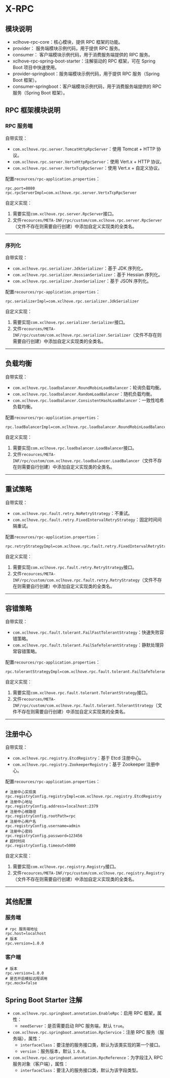 # X-RPC

## 模块说明

* xclhove-rpc-core：核心模块，提供 RPC 框架的功能。
* provider： 服务端模块示例代码，用于提供 RPC 服务。
* consumer： 客户端模块示例代码，用于消费服务端提供的 RPC 服务。
* xclhove-rpc-spring-boot-starter：注解驱动的 RPC 框架，可在 Spring Boot 项目中快速使用。
* provider-springboot：服务端模块示例代码，用于提供 RPC 服务（Spring Boot 框架）。
* consumer-springboot：客户端模块示例代码，用于消费服务端提供的 RPC 服务（Spring Boot 框架）。

## RPC 框架模块说明

### RPC 服务端

自带实现：

* `com.xclhove.rpc.server.TomcatHttpRpcServer`：使用 Tomcat + HTTP 协议。
* `com.xclhove.rpc.server.VertxHttpRpcServer`：使用 Vert.x + HTTP 协议。
* `com.xclhove.rpc.server.VertxTcpRpcServer`：使用 Vert.x + 自定义协议。

配置`recources/rpc-application.properties`：

```properties
rpc.port=8080
rpc.rpcServerImpl=com.xclhove.rpc.server.VertxTcpRpcServer
```

自定义实现：

1. 需要实现`com.xclhove.rpc.server.RpcServer`接口。
2. 文件`recources/META-INF/rpc/custom/com.xclhove.rpc.server.RpcServer`（文件不存在则需要自行创建）中添加自定义实现类的全类名。

---

### 序列化

自带实现：

* `com.xclhove.rpc.serializer.JdkSerializer`：基于 JDK 序列化。
* `com.xclhove.rpc.serializer.HessianSerializer`：基于 Hessian 序列化。
* `com.xclhove.rpc.serializer.JsonSerializer`：基于 JSON 序列化。

配置`recources/rpc-application.properties`：

```properties
rpc.serializerImpl=com.xclhove.rpc.serializer.JdkSerializer
```

自定义实现：

1. 需要实现`com.xclhove.rpc.serializer.Serializer`接口。
2. 文件`recources/META-INF/rpc/custom/com.xclhove.rpc.serializer.Serializer`（文件不存在则需要自行创建）中添加自定义实现类的全类名。

---

## 负载均衡

自带实现：

* `com.xclhove.rpc.loadbalancer.RoundRobinLoadBalancer`：轮询负载均衡。
* `com.xclhove.rpc.loadbalancer.RandomLoadBalancer`：随机负载均衡。
* `com.xclhove.rpc.loadbalancer.ConsistentHashLoadBalancer`：一致性哈希负载均衡。

配置`recources/rpc-application.properties`：

```properties
rpc.loadBalancerImpl=com.xclhove.rpc.loadbalancer.RoundRobinLoadBalancer
```

自定义实现：

1. 需要实现`com.xclhove.rpc.loadbalancer.LoadBalancer`接口。
2. 文件`recources/META-INF/rpc/custom/com.xclhove.rpc.loadbalancer.LoadBalancer`（文件不存在则需要自行创建）中添加自定义实现类的全类名。

---

## 重试策略

自带实现：

* `com.xclhove.rpc.fault.retry.NoRetryStrategy`：不重试。
* `com.xclhove.rpc.fault.retry.FixedIntervalRetryStrategy`：固定时间间隔重试。

配置`recources/rpc-application.properties`：

```properties
rpc.retryStrategyImpl=com.xclhove.rpc.fault.retry.FixedIntervalRetryStrategy
```

自定义实现：

1. 需要实现`com.xclhove.rpc.fault.retry.RetryStrategy`接口。
2. 文件`recources/META-INF/rpc/custom/com.xclhove.rpc.fault.retry.RetryStrategy`（文件不存在则需要自行创建）中添加自定义实现类的全类名。

---

## 容错策略

自带实现：

* `com.xclhove.rpc.fault.tolerant.FailFastTolerantStrategy`：快速失败容错策略。
* `com.xclhove.rpc.fault.tolerant.FailSafeTolerantStrategy`：静默处理异常容错策略。

配置`recources/rpc-application.properties`：

```properties
rpc.tolerantStrategyImpl=com.xclhove.rpc.fault.tolerant.FailSafeTolerantStrategy
```

自定义实现：

1. 需要实现`com.xclhove.rpc.fault.tolerant.TolerantStrategy`接口。
2. 文件`recources/META-INF/rpc/custom/com.xclhove.rpc.fault.tolerant.TolerantStrategy`（文件不存在则需要自行创建）中添加自定义实现类的全类名。

---

## 注册中心

自带实现：

* `com.xclhove.rpc.registry.EtcdRegistry`：基于 Etcd 注册中心。
* `com.xclhove.rpc.registry.ZookeeperRegistry`：基于 Zookeeper 注册中心。

配置`recources/rpc-application.properties`：

```properties
# 注册中心实现类
rpc.registryConfig.registryImpl=com.xclhove.rpc.registry.EtcdRegistry
# 注册中心地址
rpc.registryConfig.address=localhost:2379
# 注册中心根路径
rpc.registryConfig.rootPath=rpc
# 注册中心用户名
rpc.registryConfig.username=admin
# 注册中心密码
rpc.registryConfig.password=123456
# 超时时间
rpc.registryConfig.timeout=5000
```

自定义实现：

1. 需要实现`com.xclhove.rpc.registry.Registry`接口。
2. 文件`recources/META-INF/rpc/custom/com.xclhove.rpc.registry.Registry`（文件不存在则需要自行创建）中添加自定义实现类的全类名。

---

## 其他配置


### 服务端

```properties
# rpc 服务端地址
rpc.host=localhost
# 版本
rpc.version=1.0.0
```

### 客户端

```properties
# 版本
rpc.version=1.0.0
# 是否开启模拟远程调用
rpc.mock=false
```

## Spring Boot Starter 注解

* `com.xclhove.rpc.springboot.annotation.EnableRpc`：启用 RPC 框架，属性：
    * `needServer`：是否需要启动 RPC 服务端，默认 `true`。
* `com.xclhove.rpc.springboot.annotation.RpcService`：注册 RPC 服务（服务端），属性：
    * `interfaceClass`：要注册的服务接口类，默认为该类实现的第一个接口。
    * `version`：服务版本，默认 `1.0.0`。
* `com.xclhove.rpc.springboot.annotation.RpcReference`：为字段注入 RPC 服务对象（客户端），属性：
    * `interfaceClass`：要注入的服务接口类，默认为该字段类型。
